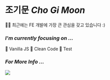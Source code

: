 # 조기문 *Cho Gi Moon*
🧑‍💻 최근에는 FE 개발에 가장 큰 관심을 갖고 있습니다 :)

### *I'm currently focusing on ...* </br>
💯 Vanilla JS  🧼 Clean Code 🧪 Test 

### *For More Info ...* 
  <a href="https://g1moon.notion.site/Vanilla-Gimoon-Blog-3ffe8d48931a42969369f77da919fa05" target="_blank">
    <img src="https://img.shields.io/badge/Blog-000000?style=flat-square&logo=Notion&logoColor=white"/>
  </a>
